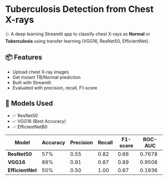 # Tuberculosis Detection from Chest X-rays

🩺 A deep learning Streamlit app to classify chest X-rays as **Normal** or **Tuberculosis** using transfer learning (VGG16, ResNet50, EfficientNet).

## 📦 Features

- Upload chest X-ray images
- Get instant TB/Normal prediction
- Built with Streamlit
- Evaluated with precision, recall, F1-score

## 🧠 Models Used

- ✅ ResNet50
- ✅ VGG16 (Best Accuracy)
- ✅ EfficientNetB0

| Model            | Accuracy | Precision | Recall | F1-score | ROC-AUC |
| ---------------- | -------- | --------- | ------ | -------- | ------- |
| **ResNet50**     | 57%      | 0.55      | 0.82   | 0.66     | 0.7678  |
| **VGG16**        | 89%      | 0.91      | 0.87   | 0.89     | 0.9508  |
| **EfficientNet** | 50%      | 0.50      | 1.00   | 0.67     | 0.1936  |


